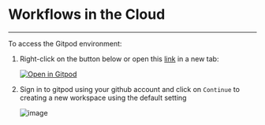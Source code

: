 # Workflows in the Cloud

---


To access the Gitpod environment:

1. Right-click on the button below or open this [link](https://gitpod.io/#https://github.com/sateeshperi/nextflow-in-mmcloud) in a new tab:

   [![Open in Gitpod](https://gitpod.io/button/open-in-gitpod.svg)](https://gitpod.io/#https://github.com/sateeshperi/nextflow-in-mmcloud)

2. Sign in to gitpod using your github account and click on `Continue` to creating a new workspace using the default setting

   ![image](https://github.com/sateeshperi/nextflow-in-mmcloud/assets/33637490/cc7e3d45-792b-429b-b806-83efe544fded)

